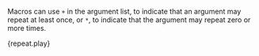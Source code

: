 Macros can use `+` in the argument list, to indicate that an argument may
repeat at least once, or `*`, to indicate that the argument may repeat zero or
more times.

{repeat.play}
